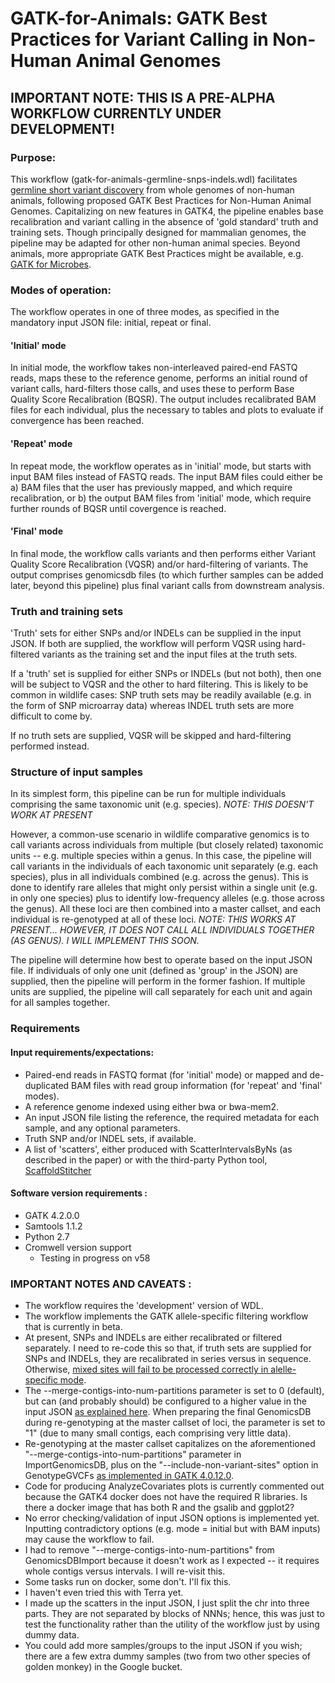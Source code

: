 # GATK-for-Animals: GATK Best Practices for Variant Calling in Non-Human Animal Genomes

## IMPORTANT NOTE: THIS IS A PRE-ALPHA WORKFLOW CURRENTLY UNDER DEVELOPMENT!


### Purpose:

This workflow (gatk-for-animals-germline-snps-indels.wdl) facilitates [germline short variant discovery](https://gatk.broadinstitute.org/hc/en-us/articles/360035535932) from whole genomes of non-human animals, following proposed GATK Best Practices for Non-Human Animal Genomes. Capitalizing on new features in GATK4, the pipeline enables base recalibration and variant calling in the absence of 'gold standard' truth and training sets. Though principally designed for mammalian genomes, the pipeline may be adapted for other non-human animal species. Beyond animals, more appropriate GATK Best Practices might be available, e.g. [GATK for Microbes](https://github.com/broadinstitute/GATK-for-Microbes).

### Modes of operation:

The workflow operates in one of three modes, as specified in the mandatory input JSON file: initial, repeat or final.

#### 'Initial' mode
In initial mode, the workflow takes non-interleaved paired-end FASTQ reads, maps these to the reference genome, performs an initial round of variant calls, hard-filters those calls, and uses these to perform Base Quality Score Recalibration (BQSR). The output includes recalibrated BAM files for each individual, plus the necessary to tables and plots to evaluate if convergence has been reached.

#### 'Repeat' mode
In repeat mode, the workflow operates as in 'initial' mode, but starts with input BAM files instead of FASTQ reads. The input BAM files could either be a) BAM files that the user has previously mapped, and which require recalibration, or b) the output BAM files from 'initial' mode, which require further rounds of BQSR until covergence is reached.

#### 'Final' mode
In final mode, the workflow calls variants and then performs either Variant Quality Score Recalibration (VQSR) and/or hard-filtering of variants. The output comprises genomicsdb files (to which further samples can be added later, beyond this pipeline) plus final variant calls from downstream analysis.

### Truth and training sets

'Truth' sets for either SNPs and/or INDELs can be supplied in the input JSON. If both are supplied, the workflow will perform VQSR using hard-filtered variants as the training set and the input files at the truth sets.

If a 'truth' set is supplied for either SNPs or INDELs (but not both), then one will be subject to VQSR and the other to hard filtering. This is likely to be common in wildlife cases: SNP truth sets may be readily available (e.g. in the form of SNP microarray data) whereas INDEL truth sets are more difficult to come by.

If no truth sets are supplied, VQSR will be skipped and hard-filtering performed instead.


### Structure of input samples

In its simplest form, this pipeline can be run for multiple individuals comprising the same taxonomic unit (e.g. species). *NOTE: THIS DOESN'T WORK AT PRESENT*

However, a common-use scenario in wildlife comparative genomics is to call variants across individuals from multiple (but closely related) taxonomic units -- e.g. multiple species within a genus. In this case, the pipeline will call variants in the individuals of each taxonomic unit separately (e.g. each species), plus in all individuals combined (e.g. across the genus). This is done to identify rare alleles that might only persist within a single unit (e.g. in only one species) plus to identify low-frequency alleles (e.g. those across the genus). All these loci are then combined into a master callset, and each individual is re-genotyped at all of these loci. *NOTE: THIS WORKS AT PRESENT... HOWEVER, IT DOES NOT CALL ALL INDIVIDUALS TOGETHER (AS GENUS). I WILL IMPLEMENT THIS SOON.*

The pipeline will determine how best to operate based on the input JSON file. If individuals of only one unit (defined as 'group' in the JSON) are supplied, then the pipeline will perform in the former fashion. If multiple units are supplied, the pipeline will call separately for each unit and again for all samples together.

### Requirements

#### Input requirements/expectations:
- Paired-end reads in FASTQ format (for 'initial' mode) or mapped and de-duplicated BAM files with read group information (for 'repeat' and 'final' modes).
- A reference genome indexed using either bwa or bwa-mem2.
- An input JSON file listing the reference, the required metadata for each sample, and any optional parameters.
- Truth SNP and/or INDEL sets, if available.
- A list of 'scatters', either produced with ScatterIntervalsByNs (as described in the paper) or with the third-party Python tool, [ScaffoldStitcher](https://github.com/ameliahaj/ScaffoldStitcher)


#### Software version requirements :
- GATK 4.2.0.0
- Samtools 1.1.2
- Python 2.7
- Cromwell version support 
  - Testing in progress on v58

### IMPORTANT NOTES AND CAVEATS :
- The workflow requires the 'development' version of WDL.
- The workflow implements the GATK allele-specific filtering workflow that is currently in beta.
- At present, SNPs and INDELs are either recalibrated or filtered separately. I need to re-code this so that, if truth sets are supplied for SNPs and INDELs, they are recalibrated in series versus in sequence. Otherwise, [mixed sites will fail to be processed correctly in alelle-specific mode](https://gatk.broadinstitute.org/hc/en-us/articles/360035890551?id=9622).
- The --merge-contigs-into-num-partitions parameter is set to 0 (default), but can (and probably should) be configured to a higher value in the input JSON [as explained here](https://gatk.broadinstitute.org/hc/en-us/articles/360056138571-GDBI-usage-and-performance-guidelines). When preparing the final GenomicsDB during re-genotyping at the master callset of loci, the parameter is set to "1" (due to many small contigs, each comprising very little data).
- Re-genotyping at the master callset capitalizes on the aforementioned "--merge-contigs-into-num-partitions" parameter in ImportGenomicsDB, plus on the "--include-non-variant-sites" option in GenotypeGVCFs [as implemented in GATK 4.0.12.0](https://github.com/broadinstitute/gatk/releases/tag/4.0.12.0).
- Code for producing AnalyzeCovariates plots is currently commented out because the GATK4 docker does not have the required R libraries. Is there a docker image that has both R and the gsalib and ggplot2?
- No error checking/validation of input JSON options is implemented yet. Inputting contradictory options (e.g. mode = initial but with BAM inputs) may cause the workflow to fail.
- I had to remove "--merge-contigs-into-num-partitions" from GenomicsDBImport because it doesn't work as I expected -- it requires whole contigs versus intervals. I will re-visit this.
- Some tasks run on docker, some don't. I'll fix this.
- I haven't even tried this with Terra yet.
- I made up the scatters in the input JSON, I just split the chr into three parts. They are not separated by blocks of NNNs; hence, this was just to test the functionality rather than the utility of the workflow just by using dummy data.
- You could add more samples/groups to the input JSON if you wish; there are a few extra dummy samples (two from two other species of golden monkey) in the Google bucket.
